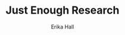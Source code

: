 ---
title: "Just Enough Research"
subtitle: ""
description: ""
layout: book
author: Erika Hall
started: 2020-12-08
read: 2020-12-08
status: read
rating: 4
color: 
cover: 
pages: 154
link: 
---